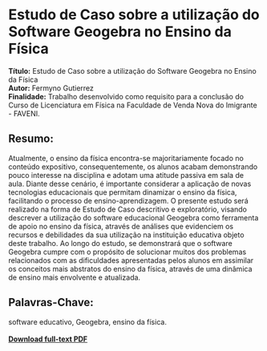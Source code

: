 # Estudo de Caso sobre a utilização do Software Geogebra no Ensino da Física 

**Título:** Estudo de Caso sobre a utilização do Software Geogebra no Ensino da Física   
**Autor:** Fermyno Gutierrez  
**Finalidade:** Trabalho desenvolvido como requisito para a conclusão do Curso de Licenciatura em Física na Faculdade de Venda Nova do Imigrante - FAVENI.  

## Resumo:

Atualmente, o ensino da física encontra-se majoritariamente focado no conteúdo expositivo, consequentemente, os alunos acabam demonstrando pouco interesse na disciplina e adotam uma atitude passiva em sala de aula. Diante desse cenário, é importante considerar a aplicação de novas tecnologias educacionais que permitam dinamizar o ensino da física, facilitando o processo de ensino-aprendizagem. O presente estudo será realizado na forma de Estudo de Caso descritivo e exploratório, visando descrever a utilização do software educacional Geogebra como ferramenta de apoio no ensino da física, através de análises que evidenciem os recursos e debilidades da sua utilização na instituição educativa objeto deste trabalho. Ao longo do estudo, se demonstrará que o software Geogebra cumpre com o propósito de solucionar muitos dos problemas relacionados com as dificuldades apresentadas pelos alunos em assimilar os conceitos mais abstratos do ensino da física, através de uma dinâmica de ensino mais envolvente e atualizada.

## Palavras-Chave:

software educativo, Geogebra, ensino da física.  
\
[**Download full-text PDF**]()  




